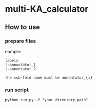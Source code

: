 # multi-KA_calculator

## How to use

### prepare files

eample:
```
labels
|-annontator_1
|-annontator_2

the sub-fold name must be annontator_{i}
```

### run script 
```
python run.py -f "your directory path"
```
